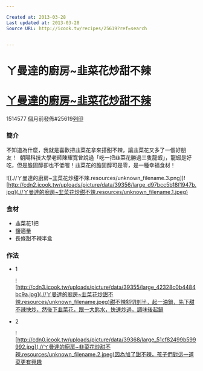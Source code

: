 ```yaml
---

Created at: 2013-03-28
Last updated at: 2013-03-28
Source URL: http://icook.tw/recipes/25619?ref=search


---
```


# ㄚ曼達的廚房~韭菜花炒甜不辣


# [ㄚ曼達的廚房~韭菜花炒甜不辣](http://icook.tw/recipes/25619)

1514577 個月前發佈#25619[列印](http://icook.tw/recipes/25619/print)

### 簡介

不知道為什麼，我就是喜歡把韭菜花拿來搭甜不辣，讓韭菜花又多了一個好朋友！ 
朝陽科技大學老師陳耀寬曾說過「吃一把韭菜花勝過三隻龍蝦」，龍蝦是好吃，但是膽固醇卻也不低喔！韭菜花的膽固醇可是零，是一種幸福食材！

![[.//ㄚ曼達的廚房~韭菜花炒甜不辣.resources/unknown_filename.3.png]]![http://cdn2.icook.tw/uploads/picture/data/39356/large_d97bcc5b18f1947b.jpg](.//ㄚ曼達的廚房~韭菜花炒甜不辣.resources/unknown_filename.1.jpeg)

### 食材

* 韭菜花1把
* 鹽適量
* 長條甜不辣半盒

### 作法

* 1
	
	![http://cdn3.icook.tw/uploads/picture/data/39355/large_42328c0b4484bc9a.jpg](.//ㄚ曼達的廚房~韭菜花炒甜不辣.resources/unknown_filename.jpeg)甜不辣斜切剖半，起一油鍋，先下甜不辣快炒，然後下韭菜花，跟一大匙水，快速炒過，調味後起鍋
	

* 2
	
	![http://cdn0.icook.tw/uploads/picture/data/39368/large_51cf82499b599992.jpg](.//ㄚ曼達的廚房~韭菜花炒甜不辣.resources/unknown_filename.2.jpeg)因為加了甜不辣，孩子們對這一道菜更有興趣


